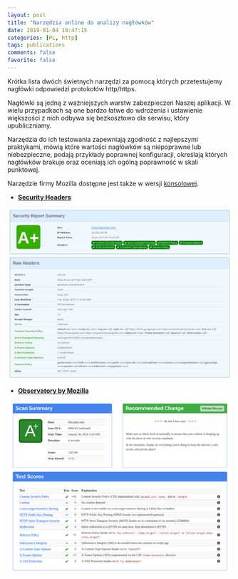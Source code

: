 ```yaml
---
layout: post
title: "Narzędzia online do analizy nagłówków"
date: 2019-01-04 19:47:15
categories: [PL, http]
tags: publications
comments: false
favorite: false
---
```


Krótka lista dwóch świetnych narzędzi za pomocą których przetestujemy nagłówki odpowiedzi protokołów http/https.

Nagłówki są jedną z ważniejszych warstw zabezpieczeń Naszej aplikacji. W wielu przypadkach są one bardzo łatwe do wdrożenia i ustawienie większości z nich odbywa się bezkosztowo dla serwisu, który upubliczniamy.

Narzędzia do ich testowania zapewniają zgodność z najlepszymi praktykami, mówią które wartości nagłówków są niepoprawne lub niebezpieczne, podają przykłady poprawnej konfiguracji, określają których nagłówków brakuje oraz oceniają ich ogólną poprawność w skali punktowej.

Narzędzie firmy Mozilla dostępne jest także w wersji [konsolowej](https://github.com/mozilla/observatory-cli).

- **[Security Headers](https://securityheaders.com/)**

<p align="center">
    <img src="/assets/img/posts/securityheaders.com_preview.png"
        alt="securityheaders.com_preview.png">
</p>

- **[Observatory by Mozilla](https://observatory.mozilla.org/)**

<p align="center">
    <img src="/assets/img/posts/observatory.mozilla.org_preview.png"
        alt="observatory.mozilla.org_preview.png">
</p>
